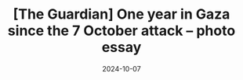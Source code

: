 ---
layout: default
title: "[The Guardian] One year in Gaza since the 7 October attack – photo essay"
link: https://www.theguardian.com/world/2024/oct/05/one-year-in-gaza-since-the-7-october-attack-photo-essay
date: 2024-10-07
---